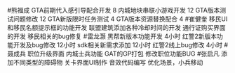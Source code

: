 #熊福成 
GTA前期代入感引导配合开发                                  8
内城地块串联小游戏开发                                        12
GTA版本测试问题修改                                             12
GTA新版限时任务测试                                              4
GTA版本资源替换配合                                              4
#崔健奎 
移民UI和移民名额提示框的功能开发
联盟建筑添加各种冷却时间的开发
通行证购买界面的开发
移民相关的bug修复
#雷龙灏 
黑帮新版本功能开发  4小时
红警2新版本功能开发及bug修改 12小时
sdk相关新需求添加 12小时
红警2线上bug修改  4小时
#聂成兵 
职位升级界面
内城士兵功能
GAT的GP打包
修改职位功能BUG
#张启凡 
添加不同类型的障碍物
关卡界面UI制作
音效代码编写
优化场景，小兵移动